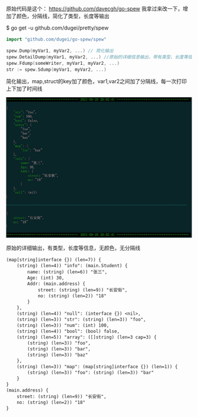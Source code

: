 原始代码是这个： https://github.com/davecgh/go-spew 我拿过来改一下，增加了颜色，分隔线，简化了类型，长度等输出

$ go get -u github.com/dugei/pretty/spew

```Go
import "github.com/dugei/go-spew/spew"
```

```Go
spew.Dump(myVar1, myVar2, ...) // 简化输出
spew.DetailDump(myVar1, myVar2, ...) //原始的详细信息输出，带有类型，长度等信息
spew.Fdump(someWriter, myVar1, myVar2, ...)
str := spew.Sdump(myVar1, myVar2, ...)
```

简化输出，map,struct的key加了颜色，var1,var2之间加了分隔线，每一次打印上下加了时间线

![查看示例图片](https://github.com/dugei/pretty/blob/main/dump.jpg)


原始的详细输出，有类型，长度等信息，无颜色，无分隔线

```
(map[string]interface {}) (len=7)) {
    (string) (len=4)) "info": (main.Student) {
        name: (string) (len=6)) "张三",
        Age: (int) 30,
        Addr: (main.address) {
            street: (string) (len=9)) "长安街",
            no: (string) (len=2)) "18"
        }
    },
    (string) (len=4)) "null": (interface {}) <nil>,
    (string) (len=3)) "str": (string) (len=3)) "foo",
    (string) (len=3)) "num": (int) 100,
    (string) (len=4)) "bool": (bool) false,
    (string) (len=5)) "array": ([]string) (len=3 cap=3) {
        (string) (len=3)) "foo",
        (string) (len=3)) "bar",
        (string) (len=3)) "baz"
    },
    (string) (len=3)) "map": (map[string]interface {}) (len=1)) {
        (string) (len=3)) "foo": (string) (len=3)) "bar"
    }
}
(main.address) {
    street: (string) (len=9)) "长安街",
    no: (string) (len=2)) "18"
}
```
